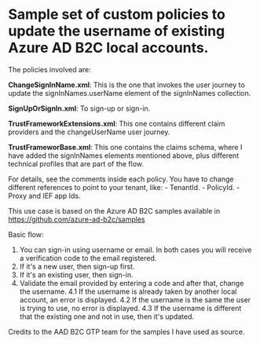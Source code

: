 # Sample set of custom policies to update the username of existing Azure AD B2C local accounts.

The policies involved are:

<b>ChangeSignInName.xml</b>: This is the one that invokes the user journey to update the signInNames.userName element of the signInNames collection.

<b>SignUpOrSignIn.xml</b>: To sign-up or sign-in.

<b>TrustFrameworkExtensions.xml</b>: This one contains different claim providers and the changeUserName user journey.

<b>TrustFrameworBase.xml</b>: This one contains the claims schema, where I have added the signInNames elements mentioned above, plus different technical profiles that are part of the flow.

For details, see the comments inside each policy. You have to change different references to point to your tenant, like:
	- TenantId.
	- PolicyId.
	- Proxy and IEF app Ids.

This use case is based on the Azure AD B2C samples available in https://github.com/azure-ad-b2c/samples

Basic flow:

1. You can sign-in using username or email. In both cases you will receive a verification code to the email registered.
2. If it's a new user, then sign-up first.
3. If it's an existing user, then sign-in.
4. Validate the email provided by entering a code and after that, change the username.
	4.1 If the username is already taken by another local account, an error is displayed.
	4.2 If the username is the same the user is trying to use, no error is displayed.
	4.3 If the username is different that the existing one and not in use, then it's updated.

Credits to the AAD B2C GTP team for the samples I have used as source.
